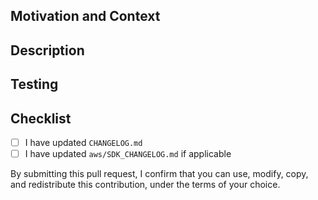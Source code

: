 ## Motivation and Context
<!--- Why is this change required? What problem does it solve? -->
<!--- If it fixes an open issue, please link to the issue here -->

## Description
<!--- Describe your changes in detail -->

## Testing
<!--- Please describe in detail how you tested your changes -->
<!--- Include details of your testing environment, and the tests you ran to -->
<!--- see how your change affects other areas of the code, etc. -->

## Checklist
- [ ] I have updated `CHANGELOG.md`
- [ ] I have updated `aws/SDK_CHANGELOG.md` if applicable

By submitting this pull request, I confirm that you can use, modify, copy, and redistribute this contribution, under the terms of your choice.
